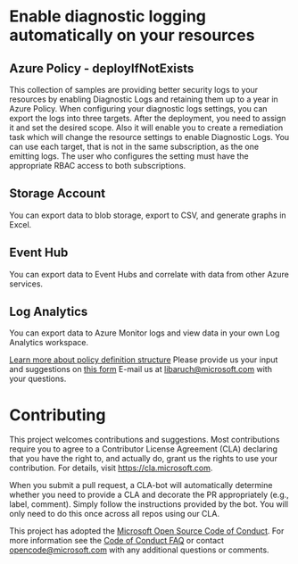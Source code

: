 # Enable diagnostic logging automatically on your resources

## Azure Policy - deployIfNotExists

This collection of samples are providing better security logs to your resources by enabling Diagnostic Logs and retaining them up to a year in Azure Policy. When configuring your diagnostic logs settings, you can export the logs into three targets. After the deployment, you need to assign it and set the desired scope. Also it will enable you to create a remediation task which will change the resource settings to enable Diagnostic Logs.
You can use each target, that is not in the same subscription, as the one emitting logs. The user who configures the setting must have the appropriate RBAC access to both subscriptions.

## Storage Account

You can export data to blob storage, export to CSV, and generate graphs in Excel.

## Event Hub

You can export data to Event Hubs and correlate with data from other Azure services.

## Log Analytics

You can export data to Azure Monitor logs and view data in your own Log Analytics workspace.

[Learn more about policy definition structure](https://docs.microsoft.com/en-us/azure/governance/policy/concepts/definition-structure)
Please provide us your input and suggestions on [this form](https://forms.office.com/Pages/ResponsePage.aspx?id=v4j5cvGGr0GRqy180BHbR_CzuCpXTVhBswcSTF6htOtUMkJKR0pLWUNES0VHVVU1QUMwWFRaR0VCWC4u)
E-mail us at libaruch@microsoft.com with your questions.

# Contributing

This project welcomes contributions and suggestions.  Most contributions require you to agree to a
Contributor License Agreement (CLA) declaring that you have the right to, and actually do, grant us
the rights to use your contribution. For details, visit https://cla.microsoft.com.

When you submit a pull request, a CLA-bot will automatically determine whether you need to provide
a CLA and decorate the PR appropriately (e.g., label, comment). Simply follow the instructions
provided by the bot. You will only need to do this once across all repos using our CLA.

This project has adopted the [Microsoft Open Source Code of Conduct](https://opensource.microsoft.com/codeofconduct/).
For more information see the [Code of Conduct FAQ](https://opensource.microsoft.com/codeofconduct/faq/) or
contact [opencode@microsoft.com](mailto:opencode@microsoft.com) with any additional questions or comments.
